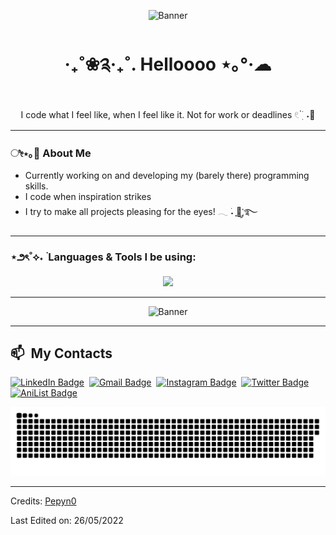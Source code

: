 <p align="center">
  <img 
    src="https://i.pinimg.com/originals/4b/a4/a3/4ba4a3201379339649ace503f62e7b8c.gif" 
    alt="Banner"
    width="100%"
    height="180"
  />
</p>







<h1 align="center">‧₊˚❀༉‧₊˚. Helloooo ⋆｡°·☁︎ </h1>
<p align="center">
  I code what I feel like, when I feel like it.  
  Not for work or deadlines 𓏲 ๋࣭ ࣪ ˖🎐
</p>

---

### ೀ⋆｡🌷 About Me
- Currently working on and developing my
  (barely there) programming skills.
- I code when inspiration strikes
- I try to make all projects pleasing
  for the eyes!
  𓂃 ࣪˖ ִֶָ🐇་༘࿐

---

### ⋆౨ৎ˚⟡˖ ࣪ Languages & Tools I be using:

<p align="center">
  <img src="https://skillicons.dev/icons?i=html,css,js,vscode,flutter,firebase,github,&theme=light" />
</p>

---

<p align="center">
  <img 
    src="https://i.pinimg.com/originals/70/82/63/70826360a72047abc1ff324e7df77b65.gif" 
    alt="Banner"
    width="100%"
    height="200"
  />
</p>

---

<h2 id="-my-contacts">📫 &nbsp;My Contacts</h2>
  <!-- [![Portfolio Badge](https://img.shields.io/badge/-Portifolio-blueviolet?style=flat-square&logo=Portfolio&logoColor=white)](https://pepyn0.github.io/)&nbsp; -->
<p><a href="https://www.linkedin.com/in/pablodsilva/"><img src="https://img.shields.io/badge/-Pablo_Silva-blue?style=flat-square&amp;logo=Linkedin&amp;logoColor=white&amp;link=https://www.linkedin.com/in/pablodsilva/" alt="LinkedIn Badge"></a>&nbsp;
<a href="mailto:pablo.pds100@gmail.com"><img src="https://img.shields.io/badge/-pablo.pds100@gmail.com-red?style=flat-square&amp;logo=Gmail&amp;logoColor=white" alt="Gmail Badge"></a>&nbsp;
<a href="https://www.instagram.com/pepyn0_/"><img src="https://img.shields.io/badge/-Pepyn0__-EB2A08?style=flat-square&amp;logo=Instagram&amp;logoColor=white" alt="Instagram Badge"></a>&nbsp;
<a href="https://twitter.com/Pepyn0"><img src="https://img.shields.io/badge/-Pepyn0-blue?style=flat-square&amp;logo=Twitter&amp;logoColor=white" alt="Twitter Badge"></a>&nbsp;
<a href="https://anilist.co/user/Pepyn0/"><img src="https://img.shields.io/badge/-Pepyn0-C063FF?style=flat-square&amp;logo=Anilist&amp;logoColor=white" alt="AniList Badge"></a></p>
</div>
<!-- ![Snake animation](https://github.com/Pepyn0/Pepyn0/blob/output/github-contribution-grid-snake.svg) -->
<div>
  <img src="https://github.com/Pepyn0/Pepyn0/raw/output/github-contribution-grid-snake.svg" alt="snake">
</div>
<!-- ## 📚 &nbsp;My Projects -->
<hr>
<p>Credits: <a href="https://github.com/Pepyn0">Pepyn0</a></p>
<p>Last Edited on: 26/05/2022</p> 
